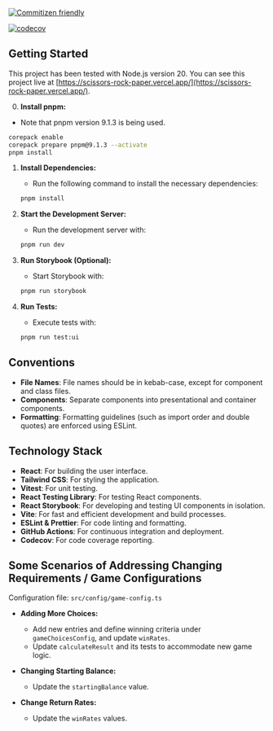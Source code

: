 
[![Commitizen friendly](https://img.shields.io/badge/commitizen-friendly-brightgreen.svg)](http://commitizen.github.io/cz-cli/)

[![codecov](https://codecov.io/gh/pahans/scissors-rock-paper/graph/badge.svg?token=SGVJDWAMAI)](https://codecov.io/gh/pahans/scissors-rock-paper)

## Getting Started

This project has been tested with Node.js version 20.
You can see this project live at [https://scissors-rock-paper.vercel.app/](https://scissors-rock-paper.vercel.app/).

0. **Install pnpm:**
  - Note that pnpm version 9.1.3 is being used.
  ```bash
  corepack enable
  corepack prepare pnpm@9.1.3 --activate
  pnpm install
  ```

1. **Install Dependencies:**
   - Run the following command to install the necessary dependencies:
   ```bash
   pnpm install
   ```

2. **Start the Development Server:**
   - Run the development server with:
   ```bash
   pnpm run dev
   ```

3. **Run Storybook (Optional):**
   - Start Storybook with:
   ```bash
   pnpm run storybook
   ```

4. **Run Tests:**
   - Execute tests with:
   ```bash
   pnpm run test:ui
   ```

## Conventions
- **File Names**: File names should be in kebab-case, except for component and class files.
- **Components**: Separate components into presentational and container components.
- **Formatting**: Formatting guidelines (such as import order and double quotes) are enforced using ESLint.

## Technology Stack
- **React**: For building the user interface.
- **Tailwind CSS**: For styling the application.
- **Vitest**: For unit testing.
- **React Testing Library**: For testing React components.
- **React Storybook**: For developing and testing UI components in isolation.
- **Vite**: For fast and efficient development and build processes.
- **ESLint & Prettier**: For code linting and formatting.
- **GitHub Actions**: For continuous integration and deployment.
- **Codecov**: For code coverage reporting.

## Some Scenarios of Addressing Changing Requirements / Game Configurations

Configuration file: `src/config/game-config.ts`

- **Adding More Choices:**
  - Add new entries and define winning criteria under `gameChoicesConfig`, and update `winRates`.
  - Update `calculateResult` and its tests to accommodate new game logic.

- **Changing Starting Balance:**
  - Update the `startingBalance` value.

- **Change Return Rates:**
  - Update the `winRates` values.
